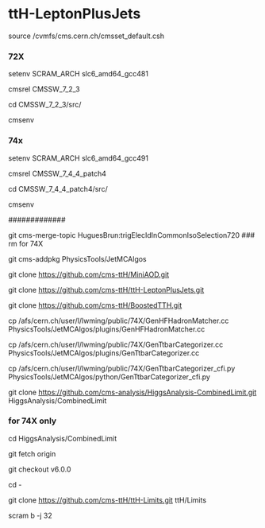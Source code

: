 ttH-LeptonPlusJets
==================

source /cvmfs/cms.cern.ch/cmsset_default.csh

### 72X

setenv SCRAM_ARCH slc6_amd64_gcc481
 
cmsrel CMSSW_7_2_3

cd CMSSW_7_2_3/src/

cmsenv
 
### 74x

setenv SCRAM_ARCH slc6_amd64_gcc491

cmsrel CMSSW_7_4_4_patch4

cd CMSSW_7_4_4_patch4/src/

cmsenv

#############
 
git cms-merge-topic HuguesBrun:trigElecIdInCommonIsoSelection720  ### rm for 74X
 
git cms-addpkg PhysicsTools/JetMCAlgos

git clone https://github.com/cms-ttH/MiniAOD.git

git clone https://github.com/cms-ttH/ttH-LeptonPlusJets.git
 
git clone https://github.com/cms-ttH/BoostedTTH.git

cp /afs/cern.ch/user/l/lwming/public/74X/GenHFHadronMatcher.cc PhysicsTools/JetMCAlgos/plugins/GenHFHadronMatcher.cc

cp /afs/cern.ch/user/l/lwming/public/74X/GenTtbarCategorizer.cc PhysicsTools/JetMCAlgos/plugins/GenTtbarCategorizer.cc

cp /afs/cern.ch/user/l/lwming/public/74X/GenTtbarCategorizer_cfi.py PhysicsTools/JetMCAlgos/python/GenTtbarCategorizer_cfi.py

git clone https://github.com/cms-analysis/HiggsAnalysis-CombinedLimit.git HiggsAnalysis/CombinedLimit

### for 74X only

cd HiggsAnalysis/CombinedLimit

git fetch origin

git checkout v6.0.0

cd -

git clone https://github.com/cms-ttH/ttH-Limits.git ttH/Limits

scram b -j 32
